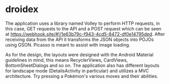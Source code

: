 # droidex

The application uses a library named Volley to perform HTTP requests, in this case, GET requests to the API and a POST request which can be seen at https://webhook.site/#!/1e63b79c-f943-4cd5-8472-df0e14795ded. 
After receiving data from the API it transforms the JSON objects into POJOs using GSON. Picasso is meant to assist with image loading.

As for the design, the layouts were designed with the Android Material guidelines in mind, this means RecyclerViews, CardViews, BottomSheetDialogs and so on. The application also has different layouts for landscape mode (DetailsActivity in particular) and utilizes a MVC architecture. Try pressing a Pokémon's various moves and their abilities.
